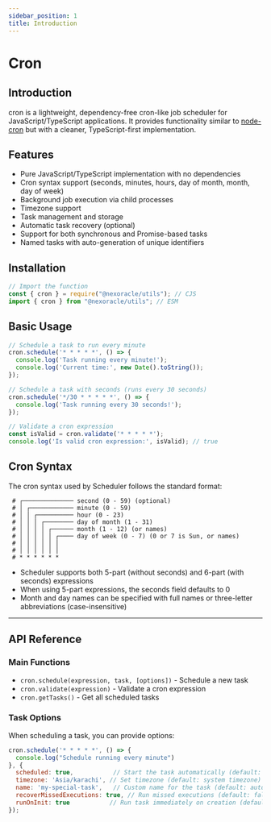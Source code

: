```yaml
---
sidebar_position: 1
title: Introduction
---
```


# Cron

## Introduction

cron is a lightweight, dependency-free cron-like job scheduler for JavaScript/TypeScript applications. It provides functionality similar to [node-cron](https://github.com/node-cron/node-cron) but with a cleaner, TypeScript-first implementation.

## Features

- Pure JavaScript/TypeScript implementation with no dependencies
- Cron syntax support (seconds, minutes, hours, day of month, month, day of week)
- Background job execution via child processes
- Timezone support
- Task management and storage
- Automatic task recovery (optional)
- Support for both synchronous and Promise-based tasks
- Named tasks with auto-generation of unique identifiers

## Installation

```js
// Import the function
const { cron } = require("@nexoracle/utils"); // CJS
import { cron } from "@nexoracle/utils"; // ESM
```

## Basic Usage

```js
// Schedule a task to run every minute
cron.schedule('* * * * *', () => {
  console.log('Task running every minute!');
  console.log('Current time:', new Date().toString());
});

// Schedule a task with seconds (runs every 30 seconds)
cron.schedule('*/30 * * * * *', () => {
  console.log('Task running every 30 seconds!');
});

// Validate a cron expression
const isValid = cron.validate('* * * * *');
console.log('Is valid cron expression:', isValid); // true
```

## Cron Syntax

The cron syntax used by Scheduler follows the standard format:

```
 # ┌────────────── second (0 - 59) (optional)
 # │ ┌──────────── minute (0 - 59)
 # │ │ ┌────────── hour (0 - 23)
 # │ │ │ ┌──────── day of month (1 - 31)
 # │ │ │ │ ┌────── month (1 - 12) (or names)
 # │ │ │ │ │ ┌──── day of week (0 - 7) (0 or 7 is Sun, or names)
 # │ │ │ │ │ │
 # │ │ │ │ │ │
 # * * * * * *
```

- Scheduler supports both 5-part (without seconds) and 6-part (with seconds) expressions
- When using 5-part expressions, the seconds field defaults to 0
- Month and day names can be specified with full names or three-letter abbreviations (case-insensitive)
---
## API Reference

### Main Functions

- `cron.schedule(expression, task, [options])` - Schedule a new task
- `cron.validate(expression)` - Validate a cron expression
- `cron.getTasks()` - Get all scheduled tasks

### Task Options

When scheduling a task, you can provide options:

```js
cron.schedule('* * * * *', () => {
  console.log("Schedule running every minute")
}, {
  scheduled: true,           // Start the task automatically (default: true)
  timezone: 'Asia/karachi', // Set timezone (default: system timezone)
  name: 'my-special-task',   // Custom name for the task (default: auto-generated)
  recoverMissedExecutions: true, // Run missed executions (default: false)
  runOnInit: true           // Run task immediately on creation (default: false)
});
```